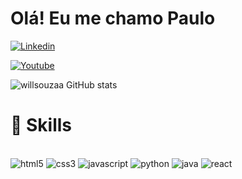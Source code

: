 
# Olá! Eu me chamo Paulo

[![Linkedin](    https://img.shields.io/badge/LinkedIn-0077B5?style=for-the-badge&logo=linkedin&logoColor=white)](www.linkedin.com/in/paulo-amancio-4b7bbb247
)

[![Youtube](https://img.shields.io/badge/YouTube-FF0000?style=for-the-badge&logo=youtube&logoColor=white)]()

![willsouzaa GitHub stats](https://github-readme-stats.vercel.app/api?username=willsouzaa&show_icons=true&theme=dark)


# 🚀 Skills

<div style="display: inline-block "><br>
<img  alt="html5" src="https://img.shields.io/badge/HTML5-E34F26?style=for-the-badge&logo=html5&logoColor=white">

</div>
<div style="display: inline-block "><br>
<img  alt="css3" src="https://img.shields.io/badge/CSS3-1572B6?style=for-the-badge&logo=css3&logoColor=white">
</div>
<div style="display: inline-block "><br>
<img  alt="javascript" src="https://img.shields.io/badge/JavaScript-323330?style=for-the-badge&logo=javascript&logoColor=F7DF1E">
</div>
<div style="display: inline-block "><br>
<img  alt="python" src="https://img.shields.io/badge/Python-3776AB?style=for-the-badge&logo=python&logoColor=white">
</div>
<div style="display: inline-block "><br>
<img  alt="java" src="https://img.shields.io/badge/Java-ED8B00?style=for-the-badge&logo=openjdk&logoColor=white">
</div>
<div style="display: inline-block "><br>
<img  alt="react" src="https://img.shields.io/badge/React-20232A?style=for-the-badge&logo=react&logoColor=61DAFB">
</div>
